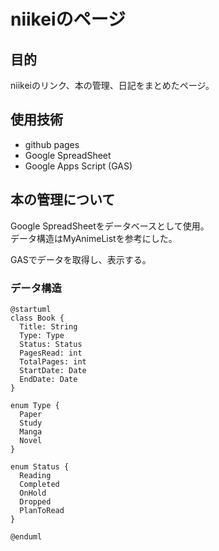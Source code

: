 # niikeiのページ

## 目的

niikeiのリンク、本の管理、日記をまとめたページ。

## 使用技術

- github pages
- Google SpreadSheet
- Google Apps Script (GAS)

## 本の管理について

Google SpreadSheetをデータベースとして使用。  
データ構造はMyAnimeListを参考にした。  

GASでデータを取得し、表示する。

### データ構造

```plantuml
@startuml
class Book {
  Title: String
  Type: Type
  Status: Status
  PagesRead: int
  TotalPages: int
  StartDate: Date
  EndDate: Date
}

enum Type {
  Paper
  Study
  Manga
  Novel
}

enum Status {
  Reading
  Completed
  OnHold
  Dropped
  PlanToRead
}

@enduml
```
